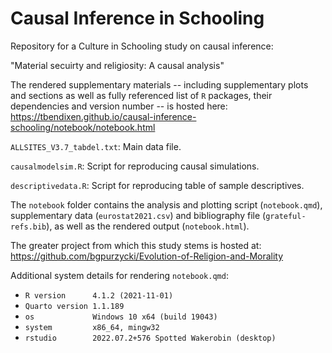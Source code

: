 # Causal Inference in Schooling

Repository for a Culture in Schooling study on causal inference:

"Material secuirty and religiosity: A causal analysis"

The rendered supplementary materials -- including supplementary plots and sections as well as fully referenced list of `R` packages, their dependencies and version number -- is hosted here: https://tbendixen.github.io/causal-inference-schooling/notebook/notebook.html

`ALLSITES_V3.7_tabdel.txt`: Main data file.

`causalmodelsim.R`: Script for reproducing causal simulations.

`descriptivedata.R`: Script for reproducing table of sample descriptives.

The `notebook` folder contains the analysis and plotting script (`notebook.qmd`), supplementary data (`eurostat2021.csv`) and bibliography file (`grateful-refs.bib`), as well as the rendered output (`notebook.html`).

The greater project from which this study stems is hosted at: https://github.com/bgpurzycki/Evolution-of-Religion-and-Morality

Additional system details for rendering `notebook.qmd`:
 - `R version      4.1.2 (2021-11-01)`
 - `Quarto version 1.1.189`
 - `os             Windows 10 x64 (build 19043)`
 - `system         x86_64, mingw32`
 - `rstudio        2022.07.2+576 Spotted Wakerobin (desktop)`
